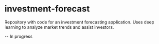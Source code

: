 # investment-forecast
Repository with code for an investment forecasting application. Uses deep learning to analyze market trends and assist investors.

-- In progress
